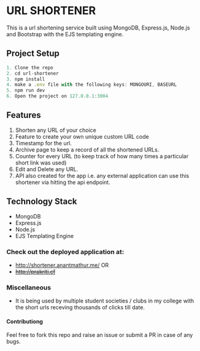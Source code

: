 # URL SHORTENER

This is a url shortening service built using MongoDB, Express.js, Node.js and Bootstrap with the EJS templating engine.

## Project Setup

```javascript
1. Clone the repo
2. cd url-shortener
3. npm install
4. make a .env file with the following keys: MONGOURI, BASEURL
5. npm run dev
6. Open the project on 127.0.0.1:3004
```

## Features

1. Shorten any URL of your choice
2. Feature to create your own unique custom URL code
3. Timestamp for the url.
4. Archive page to keep a record of all the shortened URLs.
5. Counter for every URL (to keep track of how many times a particular short link was used)
6. Edit and Delete any URL.
7. API also created for the app i.e. any external application can use this shortener via hitting the api endpoint.

## Technology Stack

- MongoDB
- Express.js
- Node.js
- EJS Templating Engine

### Check out the deployed application at:

- http://shortener.anantmathur.me/
  OR
- ~~http://prakriti.cf~~

### Miscellaneous

- It is being used by multiple student societies / clubs in my college with the short urls receving thousands of clicks till date.

#### Contributiong

Feel free to fork this repo and raise an issue or submit a PR in case of any bugs.
